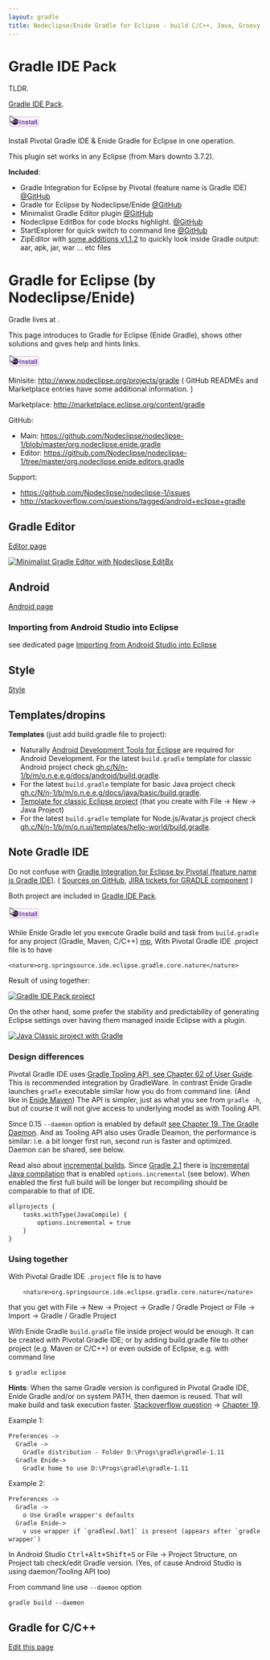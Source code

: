 ```yaml
---
layout: gradle
title: Nodeclipse/Enide Gradle for Eclipse - build C/C++, Java, Groovy, Android projects in Eclipse
---
```


# Gradle IDE Pack

<p></p>

TLDR.

[Gradle IDE Pack](http://marketplace.eclipse.org/content/gradle-ide-pack).

<a href="http://marketplace.eclipse.org/marketplace-client-intro?mpc_install=1640500"
title="Drag and drop into a running Eclipse menu area to install/update Gradle IDE Pack">
  <img src="/img/installbutton.png"/>
</a>

Install Pivotal Gradle IDE & Enide Gradle for Eclipse in one operation.

This plugin set works in any Eclipse (from Mars downto 3.7.2).

<strong>Included</strong>:

-  Gradle Integration for Eclipse by Pivotal (feature name is Gradle IDE) <a href="https://github.com/spring-projects/eclipse-integration-gradle/">@GitHub</a>
-  Gradle for Eclipse by Nodeclipse/Enide <a href="https://github.com/nodeclipse/nodeclipse-1/">@GitHub</a>
-  Minimalist Gradle Editor plugin <a href="https://github.com/nodeclipse/nodeclipse-1/">@GitHub</a>
-  Nodeclipse EditBox for code blocks highlight. <a href="https://github.com/Nodeclipse/EditBox">@GitHub</a>
-  StartExplorer for quick switch to command line <a href="https://github.com/basti1302/startexplorer/">@GitHub</a>
-  ZipEditor with <a href="https://github.com/Nodeclipse/zipeditor">some additions v1.1.2</a> to quickly look inside Gradle output: aar, apk, jar, war ... etc files

# Gradle for Eclipse (by Nodeclipse/Enide)

<p></p>
Gradle lives at <http://www.gradle.org/>.

This page introduces to Gradle for Eclipse (Enide Gradle), shows other solutions
and gives help and hints links.

<a href="http://marketplace.eclipse.org/marketplace-client-intro?mpc_install=1512180"
title="Drag and drop into a running Eclipse/Enide Studio menu area to install/update Nodeclipse/Enide Gradle">
  <img src="/img/installbutton.png"/>
</a>

Minisite: <http://www.nodeclipse.org/projects/gradle>
( GitHub READMEs and Marketplace entries have some additional information. )

Marketplace: <http://marketplace.eclipse.org/content/gradle>

GitHub:

- Main: <https://github.com/Nodeclipse/nodeclipse-1/blob/master/org.nodeclipse.enide.gradle>
- Editor: <https://github.com/Nodeclipse/nodeclipse-1/tree/master/org.nodeclipse.enide.editors.gradle>

Support:
 - <https://github.com/Nodeclipse/nodeclipse-1/issues>
 - <http://stackoverflow.com/questions/tagged/android+eclipse+gradle>

<script type="text/javascript">
       url_site = 'http://marketplace.eclipse.org/node/1512180';
</script>
<script src="http://marketplace.eclipse.org/sites/all/modules/custom/eclipse_drigg_external/js/button.js" type="text/javascript"></script>

## Gradle Editor

[Editor page](/enide/editors/gradle)

<a href="/enide/editors/gradle">
<img alt="Minimalist Gradle Editor with Nodeclipse EditBx" src="http://marketplace.eclipse.org/sites/default/files/eclipse-color-theme-with-rainbowdrops.png" width="350" height="200" /></a>

## Android

[Android page](android)

<h3><a name="Importing-from-Android-Studio-into-Eclipse" class="anchor" href="#Importing-from-Android-Studio-into-Eclipse"></a>
Importing from Android Studio into Eclipse</h3>

see dedicated page [Importing from Android Studio into Eclipse](android/Importing-from-Android-Studio-into-Eclipse)

## Style

[Style](style)

## Templates/dropins

<strong>Templates</strong> (just add build.gradle file to project):

- Naturally <a href="http://marketplace.eclipse.org/content/android-development-tools-eclipse">Android Development Tools for Eclipse</a> are required for Android Development.
 For the latest <code>build.gradle</code> template for classic Android project check
 <a href="https://github.com/Nodeclipse/nodeclipse-1/blob/master/org.nodeclipse.enide.editors.gradle/docs/android/build.gradle">gh.c/N/n-1/b/m/o.n.e.e.g/docs/android/build.gradle</a>.
- For the latest <code>build.gradle</code> template for basic Java project check
 <a href="https://github.com/Nodeclipse/nodeclipse-1/blob/master/org.nodeclipse.enide.editors.gradle/docs/java/basic/build.gradle">gh.c/N/n-1/b/m/o.n.e.e.g/docs/java/basic/build.gradle</a>.
- [Template for classic Eclipse project](https://github.com/Nodeclipse/nodeclipse-1/blob/master/org.nodeclipse.enide.editors.gradle/docs/java/classic/build.gradle)
 (that you create with File -> New -> Java Project)
- For the latest <code>build.gradle</code> template for Node.js/Avatar.js project check
 <a href="https://github.com/Nodeclipse/nodeclipse-1/blob/master/org.nodeclipse.ui/templates/hello-world/build.gradle">gh.c/N/n-1/b/m/o.n.ui/templates/hello-world/build.gradle</a>.

## Note Gradle IDE

Do not confuse with
<a href="http://marketplace.eclipse.org/content/gradle-integration-eclipse">Gradle Integration for Eclipse by Pivotal (feature name is Gradle IDE)</a>.
( [Sources on GitHub](https://github.com/spring-projects/eclipse-integration-gradle),
[JIRA tickets for GRADLE component](https://issuetracker.springsource.com/issues/?jql=project+%3D+STS+AND+resolution+%3D+Unresolved+AND+component+%3D+GRADLE+ORDER+BY+priority+DESC) )

Both project are included in [Gradle IDE Pack](http://marketplace.eclipse.org/content/gradle-ide-pack).

<a href="http://marketplace.eclipse.org/marketplace-client-intro?mpc_install=1640500"
title="Drag and drop into a running Eclipse menu area to install/update Gradle IDE Pack">
  <img src="/img/installbutton.png"/>
</a>

While Enide Gradle let you execute Gradle build and task from `build.gradle` for any project (Gradle, Maven, C/C++)
 [mp](http://marketplace.eclipse.org/content/gradle),
With Pivotal Gradle IDE .project file is to have

    <nature>org.springsource.ide.eclipse.gradle.core.nature</nature>


Result of using together:

<a href="http://marketplace.eclipse.org/sites/default/files/Gradle-IDE-pack1.png">
<img alt="Gradle IDE Pack project" src="http://marketplace.eclipse.org/sites/default/files/Gradle-IDE-pack1.png" width="350" height="200" /></a>

On the other hand, some prefer the stability and predictability of generating Eclipse settings over having them managed inside Eclipse with a plugin.

<a href="http://marketplace.eclipse.org/sites/default/files/JavaClassicWithGradle.PNG">
<img alt="Java Classic project with Gradle" src="http://marketplace.eclipse.org/sites/default/files/JavaClassicWithGradle.PNG" width="350" height="200" /></a>

### Design differences

Pivotal Gradle IDE uses [Gradle Tooling API, see Chapter 62 of User Guide](http://www.gradle.org/docs/current/userguide/embedding.html).
This is recommended integration by GradleWare.
In contrast Enide Gradle launches `gradle` executable similar how you do from command line. (And like in [Enide Maven](/projects/maven))
The API is simpler, just as what you see from `gradle -h`, but of course it will not give access to underlying model as with Tooling API.

Since 0.15 `--daemon` option is enabled by default [see Chapter 19. The Gradle Daemon](http://www.gradle.org/docs/current/userguide/gradle_daemon.html).
And as Tooling API also uses Gradle Deamon, the performance is similar: i.e. a bit longer first run, second run is faster and optimized.
Daemon can be shared, see below.

Read also about [incremental builds](http://forums.gradle.org/gradle/topics/faster_incremental_builds).
Since [Gradle 2.1](http://www.gradle.org/docs/current/release-notes#incremental-java-compilation)
there is [Incremental Java compilation](http://www.gradle.org/docs/current/userguide/java_plugin.html#sec:incremental_compile)
that is enabled `options.incremental` (see below). When enabled the first full build will be longer but recompiling should be comparable
to that of IDE.

	allprojects {
	    tasks.withType(JavaCompile) {
	        options.incremental = true
	    }
	}

### Using together

With Pivotal Gradle IDE `.project` file is to have
<pre><code>    &lt;nature&gt;org.springsource.ide.eclipse.gradle.core.nature&lt;/nature&gt;
</code></pre>
that you get with File -> New -> Project -> Gradle / Gradle Project
or File -> Import -> Gradle / Gradle Project

With Enide Gradle `build.gradle` file inside project would be enough.
It can be created  with Pivotal Gradle IDE; or by adding build.gradle file to other project (e.g. Maven or C/C++) or even outside of Eclipse, e.g. with command line

	$ gradle eclipse

<strong>Hints</strong>:
When the same Gradle version is configured in Pivotal Gradle IDE, Enide Gradle and/or on system PATH, then daemon is reused.
That will make build and task execution faster.
<a href="http://stackoverflow.com/questions/23259385/is-there-way-to-connect-to-gradle-daemon-launched-by-gradle-tooling-apis-from-co">Stackoverflow question</a>
-> <a href="http://www.gradle.org/docs/current/userguide/gradle_daemon.html#reusing_daemons">Chapter 19</a>.

Example 1:

	Preferences ->
	  Gradle ->
	    Gradle distribution - Folder D:\Progs\gradle\gradle-1.11
	  Gradle Enide->
	    Gradle home to use D:\Progs\gradle\gradle-1.11

Example 2:

	Preferences ->
	  Gradle ->
	    o Use Gradle wrapper's defaults
	  Gradle Enide->
	    v use wrapper if `gradlew[.bat]` is present (appears after `gradle wrapper`)

In Android Studio <kbd>Ctrl+Alt+Shift+S</kbd> or File -> Project Structure,
on Project tab check/edit Gradle version. (Yes, of cause Android Studio is using daemon/Tooling API too)

From command line use `--daemon` option
```
gradle build --daemon
```

## Gradle for C/C++

[Edit this page](https://github.com/Nodeclipse/www.nodeclipse.org/blob/gh-pages/projects/gradle/index.md)
